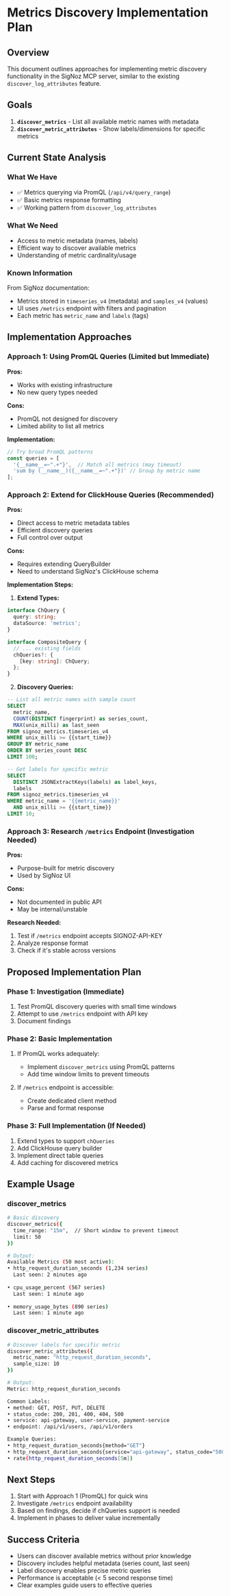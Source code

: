 # Metrics Discovery Implementation Plan

## Overview
This document outlines approaches for implementing metric discovery functionality in the SigNoz MCP server, similar to the existing `discover_log_attributes` feature.

## Goals
1. **`discover_metrics`** - List all available metric names with metadata
2. **`discover_metric_attributes`** - Show labels/dimensions for specific metrics

## Current State Analysis

### What We Have
- ✅ Metrics querying via PromQL (`/api/v4/query_range`)
- ✅ Basic metrics response formatting
- ✅ Working pattern from `discover_log_attributes`

### What We Need
- Access to metric metadata (names, labels)
- Efficient way to discover available metrics
- Understanding of metric cardinality/usage

### Known Information
From SigNoz documentation:
- Metrics stored in `timeseries_v4` (metadata) and `samples_v4` (values)
- UI uses `/metrics` endpoint with filters and pagination
- Each metric has `metric_name` and `labels` (tags)

## Implementation Approaches

### Approach 1: Using PromQL Queries (Limited but Immediate)

**Pros:**
- Works with existing infrastructure
- No new query types needed

**Cons:**
- PromQL not designed for discovery
- Limited ability to list all metrics

**Implementation:**
```typescript
// Try broad PromQL patterns
const queries = [
  '{__name__=~".+"}',  // Match all metrics (may timeout)
  'sum by (__name__)({__name__=~".+"})' // Group by metric name
];
```

### Approach 2: Extend for ClickHouse Queries (Recommended)

**Pros:**
- Direct access to metric metadata tables
- Efficient discovery queries
- Full control over output

**Cons:**
- Requires extending QueryBuilder
- Need to understand SigNoz's ClickHouse schema

**Implementation Steps:**

1. **Extend Types:**
```typescript
interface ChQuery {
  query: string;
  dataSource: 'metrics';
}

interface CompositeQuery {
  // ... existing fields
  chQueries?: {
    [key: string]: ChQuery;
  };
}
```

2. **Discovery Queries:**

```sql
-- List all metric names with sample count
SELECT 
  metric_name,
  COUNT(DISTINCT fingerprint) as series_count,
  MAX(unix_milli) as last_seen
FROM signoz_metrics.timeseries_v4
WHERE unix_milli >= {{start_time}}
GROUP BY metric_name
ORDER BY series_count DESC
LIMIT 100;

-- Get labels for specific metric
SELECT 
  DISTINCT JSONExtractKeys(labels) as label_keys,
  labels
FROM signoz_metrics.timeseries_v4
WHERE metric_name = '{{metric_name}}'
  AND unix_milli >= {{start_time}}
LIMIT 10;
```

### Approach 3: Research `/metrics` Endpoint (Investigation Needed)

**Pros:**
- Purpose-built for metric discovery
- Used by SigNoz UI

**Cons:**
- Not documented in public API
- May be internal/unstable

**Research Needed:**
1. Test if `/metrics` endpoint accepts SIGNOZ-API-KEY
2. Analyze response format
3. Check if it's stable across versions

## Proposed Implementation Plan

### Phase 1: Investigation (Immediate)
1. Test PromQL discovery queries with small time windows
2. Attempt to use `/metrics` endpoint with API key
3. Document findings

### Phase 2: Basic Implementation
1. If PromQL works adequately:
   - Implement `discover_metrics` using PromQL patterns
   - Add time window limits to prevent timeouts
   
2. If `/metrics` endpoint is accessible:
   - Create dedicated client method
   - Parse and format response

### Phase 3: Full Implementation (If Needed)
1. Extend types to support `chQueries`
2. Add ClickHouse query builder
3. Implement direct table queries
4. Add caching for discovered metrics

## Example Usage

### discover_metrics
```bash
# Basic discovery
discover_metrics({
  time_range: "15m",  // Short window to prevent timeout
  limit: 50
})

# Output:
Available Metrics (50 most active):
• http_request_duration_seconds (1,234 series)
  Last seen: 2 minutes ago
  
• cpu_usage_percent (567 series)
  Last seen: 1 minute ago
  
• memory_usage_bytes (890 series)
  Last seen: 1 minute ago
```

### discover_metric_attributes
```bash
# Discover labels for specific metric
discover_metric_attributes({
  metric_name: "http_request_duration_seconds",
  sample_size: 10
})

# Output:
Metric: http_request_duration_seconds

Common Labels:
• method: GET, POST, PUT, DELETE
• status_code: 200, 201, 400, 404, 500
• service: api-gateway, user-service, payment-service
• endpoint: /api/v1/users, /api/v1/orders

Example Queries:
• http_request_duration_seconds{method="GET"}
• http_request_duration_seconds{service="api-gateway", status_code="500"}
• rate(http_request_duration_seconds[5m])
```

## Next Steps
1. Start with Approach 1 (PromQL) for quick wins
2. Investigate `/metrics` endpoint availability
3. Based on findings, decide if chQueries support is needed
4. Implement in phases to deliver value incrementally

## Success Criteria
- Users can discover available metrics without prior knowledge
- Discovery includes helpful metadata (series count, last seen)
- Label discovery enables precise metric queries
- Performance is acceptable (< 5 second response time)
- Clear examples guide users to effective queries